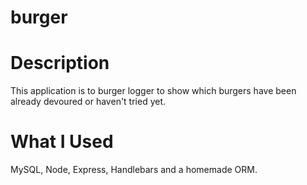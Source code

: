 # burger

# Description 
This application is to burger logger to show which burgers have been already devoured or haven't tried yet.

# What I Used
MySQL, Node, Express, Handlebars and a homemade ORM.
